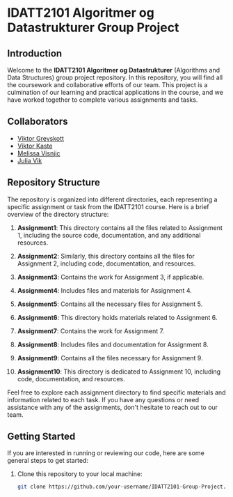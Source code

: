# IDATT2101 Algoritmer og Datastrukturer Group Project

## Introduction

Welcome to the **IDATT2101 Algoritmer og Datastrukturer** (Algorithms and Data Structures) group project repository. In this repository, you will find all the coursework and collaborative efforts of our team. This project is a culmination of our learning and practical applications in the course, and we have worked together to complete various assignments and tasks.

## Collaborators

- [Viktor Grevskott](https://github.com/ViktorGrev)
- [Viktor Kaste](https://github.com/Emperooo)
- [Melissa Visnjic](https://github.com/Melo1meli12345)
- [Julia Vik](https://github.com/juliavikr)

## Repository Structure

The repository is organized into different directories, each representing a specific assignment or task from the IDATT2101 course. Here is a brief overview of the directory structure:

1. **Assignment1**: This directory contains all the files related to Assignment 1, including the source code, documentation, and any additional resources.

2. **Assignment2**: Similarly, this directory contains all the files for Assignment 2, including code, documentation, and resources.

3. **Assignment3**: Contains the work for Assignment 3, if applicable.

4. **Assignment4**: Includes files and materials for Assignment 4.

5. **Assignment5**: Contains all the necessary files for Assignment 5.

6. **Assignment6**: This directory holds materials related to Assignment 6.

7. **Assignment7**: Contains the work for Assignment 7.

8. **Assignment8**: Includes files and documentation for Assignment 8.

9. **Assignment9**: Contains all the files necessary for Assignment 9.

10. **Assignment10**: This directory is dedicated to Assignment 10, including code, documentation, and resources.

Feel free to explore each assignment directory to find specific materials and information related to each task. If you have any questions or need assistance with any of the assignments, don't hesitate to reach out to our team.

## Getting Started

If you are interested in running or reviewing our code, here are some general steps to get started:

1. Clone this repository to your local machine:

   ```bash
   git clone https://github.com/your-username/IDATT2101-Group-Project.git


